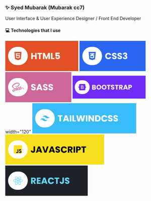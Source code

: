 ### ✨ Syed Mubarak (Mubarak cc7)

User Interface & User Experience Designer / Front End Developer


#### 💻 Technologies that I use

![HTML5](https://raw.githubusercontent.com/iz-syed/iz-syed/main/assets/html.svg) ![CSS3](https://raw.githubusercontent.com/iz-syed/iz-syed/main/assets/css.svg) ![SASS](https://raw.githubusercontent.com/iz-syed/iz-syed/main/assets/sass.svg) ![Bootstrap](https://raw.githubusercontent.com/iz-syed/iz-syed/main/assets/bootstrap.svg) width="120" ![TailwindCSS](https://raw.githubusercontent.com/iz-syed/iz-syed/main/assets/tailwind.svg) ![JavaScript](https://raw.githubusercontent.com/iz-syed/iz-syed/main/assets/javascript.svg) ![React](https://raw.githubusercontent.com/iz-syed/iz-syed/main/assets/react.svg)


<!--
**iz-syed/iz-syed** is a ✨ _special_ ✨ repository because its `README.md` (this file) appears on your GitHub profile.

Here are some ideas to get you started:

- 🔭 I’m currently working on ...
- 🌱 I’m currently learning ...
- 👯 I’m looking to collaborate on ...
- 🤔 I’m looking for help with ...
- 💬 Ask me about ...
- 📫 How to reach me: ...
- 😄 Pronouns: ...
- ⚡ Fun fact: ...
-->

